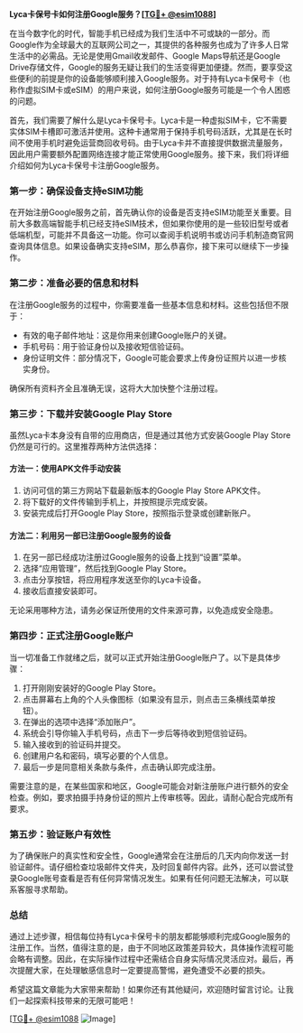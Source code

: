 **Lyca卡保号卡如何注册Google服务？[[TG💪+ @esim1088](https://t.me/s/esim1088)]**

在当今数字化的时代，智能手机已经成为我们生活中不可或缺的一部分。而Google作为全球最大的互联网公司之一，其提供的各种服务也成为了许多人日常生活中的必需品。无论是使用Gmail收发邮件、Google Maps导航还是Google Drive存储文件，Google的服务无疑让我们的生活变得更加便捷。然而，要享受这些便利的前提是你的设备能够顺利接入Google服务。对于持有Lyca卡保号卡（也称作虚拟SIM卡或eSIM）的用户来说，如何注册Google服务可能是一个令人困惑的问题。

首先，我们需要了解什么是Lyca卡保号卡。Lyca卡是一种虚拟SIM卡，它不需要实体SIM卡槽即可激活并使用。这种卡通常用于保持手机号码活跃，尤其是在长时间不使用手机时避免运营商回收号码。由于Lyca卡并不直接提供数据流量服务，因此用户需要额外配置网络连接才能正常使用Google服务。接下来，我们将详细介绍如何为Lyca卡保号卡注册Google服务。

### **第一步：确保设备支持eSIM功能**

在开始注册Google服务之前，首先确认你的设备是否支持eSIM功能至关重要。目前大多数高端智能手机已经支持eSIM技术，但如果你使用的是一些较旧型号或者低端机型，可能并不具备这一功能。你可以查阅手机说明书或访问手机制造商官网查询具体信息。如果设备确实支持eSIM，那么恭喜你，接下来可以继续下一步操作。

### **第二步：准备必要的信息和材料**

在注册Google服务的过程中，你需要准备一些基本信息和材料。这些包括但不限于：

- 有效的电子邮件地址：这是你用来创建Google账户的关键。
- 手机号码：用于验证身份以及接收短信验证码。
- 身份证明文件：部分情况下，Google可能会要求上传身份证照片以进一步核实身份。

确保所有资料齐全且准确无误，这将大大加快整个注册过程。

### **第三步：下载并安装Google Play Store**

虽然Lyca卡本身没有自带的应用商店，但是通过其他方式安装Google Play Store仍然是可行的。这里推荐两种方法供选择：

#### 方法一：使用APK文件手动安装
1. 访问可信的第三方网站下载最新版本的Google Play Store APK文件。
2. 将下载好的文件传输到手机上，并按照提示完成安装。
3. 安装完成后打开Google Play Store，按照指示登录或创建新账户。

#### 方法二：利用另一部已注册Google服务的设备
1. 在另一部已经成功注册过Google服务的设备上找到“设置”菜单。
2. 选择“应用管理”，然后找到Google Play Store。
3. 点击分享按钮，将应用程序发送至你的Lyca卡设备。
4. 接收后直接安装即可。

无论采用哪种方法，请务必保证所使用的文件来源可靠，以免造成安全隐患。

### **第四步：正式注册Google账户**

当一切准备工作就绪之后，就可以正式开始注册Google账户了。以下是具体步骤：

1. 打开刚刚安装好的Google Play Store。
2. 点击屏幕右上角的个人头像图标（如果没有显示，则点击三条横线菜单按钮）。
3. 在弹出的选项中选择“添加账户”。
4. 系统会引导你输入手机号码，点击下一步后等待收到短信验证码。
5. 输入接收到的验证码并提交。
6. 创建用户名和密码，填写必要的个人信息。
7. 最后一步是同意相关条款与条件，点击确认即完成注册。

需要注意的是，在某些国家和地区，Google可能会对新注册账户进行额外的安全检查。例如，要求拍摄手持身份证的照片上传审核等。因此，请耐心配合完成所有要求。

### **第五步：验证账户有效性**

为了确保账户的真实性和安全性，Google通常会在注册后的几天内向你发送一封验证邮件。请仔细检查垃圾邮件文件夹，及时回复邮件内容。此外，还可以尝试登录Google账号查看是否有任何异常情况发生。如果有任何问题无法解决，可以联系客服寻求帮助。

### **总结**

通过上述步骤，相信每位持有Lyca卡保号卡的朋友都能够顺利完成Google服务的注册工作。当然，值得注意的是，由于不同地区政策差异较大，具体操作流程可能会略有调整。因此，在实际操作过程中还需结合自身实际情况灵活应对。最后，再次提醒大家，在处理敏感信息时一定要提高警惕，避免遭受不必要的损失。

希望这篇文章能为大家带来帮助！如果你还有其他疑问，欢迎随时留言讨论。让我们一起探索科技带来的无限可能吧！

[[TG💪+ @esim1088](https://t.me/s/esim1088) ![Image](https://i.postimg.cc/4NQfJmqS/Snipaste-2025-05-13-00-14-12.png)]